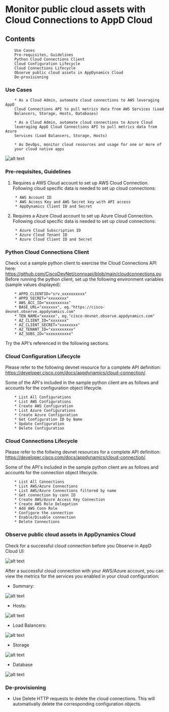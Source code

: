 # Monitor public cloud assets with Cloud Connections to AppD Cloud 
## Contents
        Use Cases
        Pre-requisites, Guidelines
        Python Cloud Connections Client
        Cloud Configuration Lifecycle
        Cloud Connections Lifecycle
        Observe public cloud assets in AppDynamics Cloud
        De-provisioning

### Use Cases
        * As a Cloud Admin, automate cloud connections to AWS leveraging AppD 
        Cloud Connections API to pull metrics data from AWS Services (Load 
        Balancers, Storage, Hosts, Databases)

        * As a Cloud Admin, automate cloud connections to Azure Cloud 
        leveraging AppD Cloud Connections API to pull metrics data from Azure 
        Services (Load Balancers, Storage, Hosts)

        * As DevOps, monitor cloud resources and usage for one or more of 
        your cloud native apps

        
![alt text](https://github.com/prathjan/images/blob/main/connxmain.png?raw=true)

### Pre-requisites, Guidelines
1. Requires a AWS Cloud account to set up AWS Cloud Connection. Following cloud specific data is needed to set up cloud connections:

        * AWS Account ID
        * AWS Access Key and AWS Secret key with API access
        * AppDynamics Client ID and Secret

2. Requires a Azure Cloud account to set up Azure Cloud Connection. Following cloud specific data is needed to set up cloud connections:

        * Azure Cloud Subscription ID
        * Azure Cloud Tenant ID
        * Azure Cloud Client ID and Secret

### Python Cloud Connections Client

Check out a sample python client to exercise the Cloud Connections API here: https://github.com/CiscoDevNet/connxapi/blob/main/cloudconnections.py.
Before running the python client, set up the following environment variables (sample values displayed):

        * APPD_CLIENTID="srv_xxxxxxxxxx"
        * APPD_SECRET="xxxxxxxx"
        * AWS_ACC_ID="xxxxxxxxxx"
        * BASE_URL="xxxxxxx", eg."https://cisco-devnet.observe.appdynamics.com"
        * TEN_NAME="xxxxxx", eg."cisco-devnet.observe.appdynamics.com"
        * AZ_CLIENT_ID="xxxxxxx"
        * AZ_CLIENT_SECRET="xxxxxxxx"
        * AZ_TENANT_ID="xxxxxxxxxx"
        * AZ_SUBS_ID="xxxxxxxxxxx"

 Try the API's referenced in the following sections.


### Cloud Configuration Lifecycle

Please refer to the following devnet resource for a complete API definition: https://developer.cisco.com/docs/appdynamics/cloud-connection/.

Some of the API's included in the sample python client are as follows and accounts for the configuration object lifecycle. 

        * List All Configurations
        * List AWS Configurations
        * Create AWS Configuration
        * List Azure Configurations
        * Create Azure Configuration
        * Get Configuration ID by Name
        * Update Configuration
        * Delete Configuration

### Cloud Connections Lifecycle

Please refer to the follwing devnet resources for a complete API definition: https://developer.cisco.com/docs/appdynamics/cloud-connection/.

Some of the API's included in the sample python client are as follows and accounts for the connection object lifecycle. 

        * List All Connections
        * List AWS/Azure Connections
        * List AWS/Azure Connections filtered by name
        * Get connection by conn ID
        * Create AWS/Azure Access Key Connection
        * Create AWS Role Delegation 
        * Add AWS Conn Role
        * Configure the connection
        * Enable/Disable connection
        * Delete Connections

### Observe public cloud assets in AppDynamics Cloud

Check for a successful cloud connection before you Observe in AppD Cloud UI:

![alt text](https://github.com/prathjan/images/blob/main/succconn.png?raw=true)

After a successful cloud connection with your AWS/Azure account, you can view the metrics for the services you enabled in your cloud configuration:

* Summary:

![alt text](https://github.com/prathjan/images/blob/main/summobserve.png?raw=true)

* Hosts:

![alt text](https://github.com/prathjan/images/blob/main/hosts.png?raw=true)

* Load Balancers:

![alt text](https://github.com/prathjan/images/blob/main/lbs.png?raw=true)

* Storage

![alt text](https://github.com/prathjan/images/blob/main/storage.png?raw=true)

* Database

![alt text](https://github.com/prathjan/images/blob/main/dbs.png?raw=true)

### De-provisioning

* Use Delete HTTP requests to delete the cloud connections. This will automativally delete the corresponding configuration objects.


